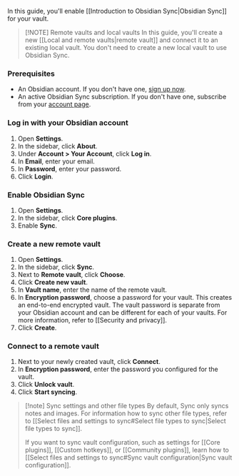 In this guide, you'll enable [[Introduction to Obsidian Sync|Obsidian Sync]] for your vault.

> [!NOTE] Remote vaults and local vaults
> In this guide, you'll create a new [[Local and remote vaults|remote vault]] and connect it to an existing local vault. You don't need to create a new local vault to use Obsidian Sync.

### Prerequisites

- An Obsidian account. If you don't have one, [sign up now](https://obsidian.md/account#mode=signup).
- An active Obsidian Sync subscription. If you don't have one, subscribe from your [account page](https://obsidian.md/account).

### Log in with your Obsidian account

1. Open **Settings**.
2. In the sidebar, click **About**.
3. Under **Account > Your Account**, click **Log in**.
4. In **Email**, enter your email.
5. In **Password**, enter your password.
6. Click **Login**.

### Enable Obsidian Sync

1. Open **Settings**.
2. In the sidebar, click **Core plugins**.
3. Enable **Sync**.

### Create a new remote vault

1. Open **Settings**.
2. In the sidebar, click **Sync**.
3. Next to **Remote vault**, click **Choose**.
4. Click **Create new vault**.
5. In **Vault name**, enter the name of the remote vault.
6. In **Encryption password**, choose a password for your vault. This creates an end-to-end encrypted vault. The vault password is separate from your Obsidian account and can be different for each of your vaults. For more information, refer to [[Security and privacy]].
7. Click **Create**.

### Connect to a remote vault

1. Next to your newly created vault, click **Connect**.
2. In **Encryption password**, enter the password you configured for the vault.
3. Click **Unlock vault**.
4. Click **Start syncing**.

> [!note] Sync settings and other file types
> By default, Sync only syncs notes and images. For information how to sync other file types, refer to [[Select files and settings to sync#Select file types to sync|Select file types to sync]].
>
> If you want to sync vault configuration, such as settings for [[Core plugins]], [[Custom hotkeys]], or [[Community plugins]], learn how to [[Select files and settings to sync#Sync vault configuration|Sync vault configuration]].

